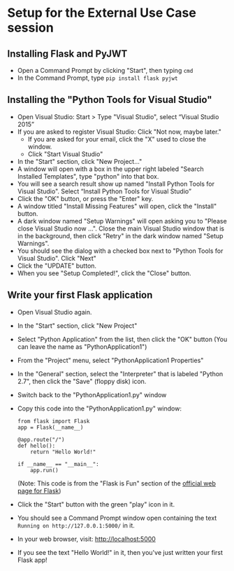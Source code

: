 # Setup for the External Use Case session

## Installing Flask and PyJWT

-   Open a Command Prompt by clicking "Start", then typing `cmd`
-   In the Command Prompt, type `pip install flask pyjwt`

## Installing the "Python Tools for Visual Studio"

-   Open Visual Studio: Start > Type "Visual Studio", select “Visual Studio 2015”
-   If you are asked to register Visual Studio: Click "Not now, maybe later."
    -   If you are asked for your email, click the "X" used to close the window.
    -   Click "Start Visual Studio"
-   In the "Start" section, click "New Project&#x2026;"
-   A window will open with a box in the upper right labeled "Search
    Installed Templates", type "python" into that box.
-   You will see a search result show up named "Install Python
    Tools for Visual Studio". Select “Install Python Tools for Visual Studio”
-   Click the "OK" button, or press the
    "Enter" key.
-   A window titled "Install Missing Features" will open, click the
    "Install" button.
-   A dark window named "Setup Warnings" will open asking you to "Please
    close Visual Studio now &#x2026;". Close the main Visual Studio window that is
    in the background, then click "Retry" in the dark window named
    "Setup Warnings".
-   You should see the dialog with a checked box next to "Python
    Tools for Visual Studio". Click "Next"
-   Click the "UPDATE" button.
-   When you see "Setup Completed!", click the "Close" button.

## Write your first Flask application

-   Open Visual Studio again.
-   In the "Start" section, click "New Project"
-   Select "Python Application" from the list, then click the "OK"
    button (You can leave the name as "PythonApplication1")
-   From the "Project" menu, select "PythonApplication1 Properties"
-   In the "General" section, select the "Interpreter" that is
    labeled "Python 2.7", then click the "Save" (floppy disk) icon.
-   Switch back to the "PythonApplication1.py" window
-   Copy this code into the "PythonApplication1.py" window:
    
        from flask import Flask
        app = Flask(__name__)
        
        @app.route("/")
        def hello():
            return "Hello World!"
        
        if __name__ == "__main__":
            app.run()
    
    (Note: This code is from the "Flask is Fun" section of the
    [official web page for Flask](http://flask.pocoo.org/))
-   Click the "Start" button with the green "play" icon in it.
-   You should see a Command Prompt window open containing the text
    `Running on http://127.0.0.1:5000/` in it.
-   In your web browser, visit: <http://localhost:5000>
-   If you see the text "Hello World!" in it, then you've just
    written your first Flask app!